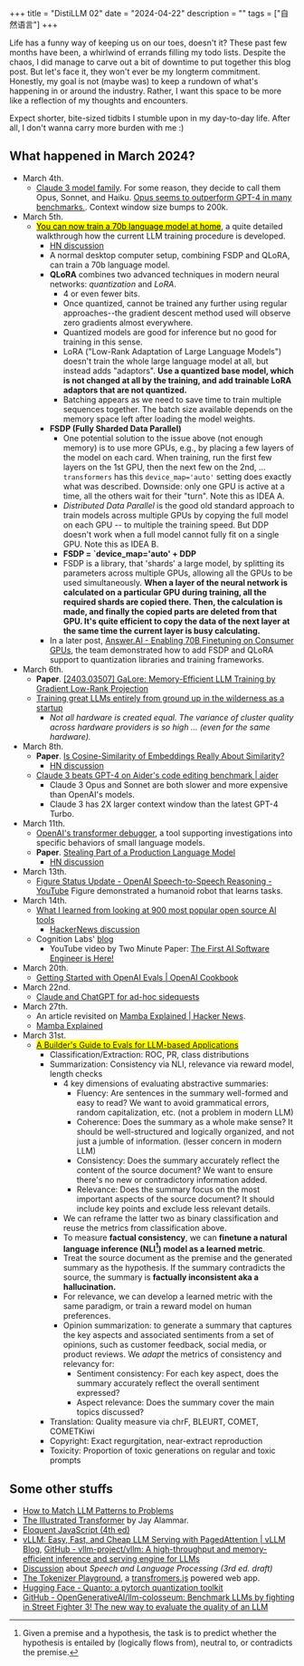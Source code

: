 +++
title = "DistiLLM 02"
date = "2024-04-22"
description = ""
tags = ["自然语言"]
+++

Life has a funny way of keeping us on our toes, doesn't it? These past few months have been, a whirlwind of errands filling my todo lists. Despite the chaos, I did manage to carve out a bit of downtime to put together this blog post. But let's face it, they won't ever be my longterm commitment. Honestly, my goal is not (maybe was) to keep a rundown of what's happening in or around the industry. Rather, I want this space to be more like a reflection of my thoughts and encounters.

Expect shorter, bite-sized tidbits I stumble upon in my day-to-day life. After all, I don't wanna carry more burden with me :)

## What happened in March 2024?

- March 4th.
  - [Claude 3 model family](https://www.anthropic.com/news/claude-3-family). For some reason, they decide to call them Opus, Sonnet, and Haiku. [Opus seems to outperform GPT-4 in many benchmarks.](https://www.anthropic.com/_next/image?url=https%3A%2F%2Fwww-cdn.anthropic.com%2Fimages%2F4zrzovbb%2Fwebsite%2F9ad98d612086fe52b3042f9183414669b4d2a3da-2200x1954.png&w=3840&q=75). Context window size bumps to 200k.
- March 5th.
  - [<mark>You can now train a 70b language model at home</mark>](https://www.answer.ai/posts/2024-03-06-fsdp-qlora.html), a quite detailed walkthrough how the current LLM training procedure is developed.
    - [HN discussion](https://news.ycombinator.com/item?id=39635483)
    - A normal desktop computer setup, combining FSDP and QLoRA, can train a 70b language model.
    - **QLoRA** combines two advanced techniques in modern neural networks: *quantization* and *LoRA*.
      - 4 or even fewer bits.
      - Once quantized, cannot be trained any further using regular approaches--the gradient descent method used will observe zero gradients almost everywhere.
      - Quantized models are good for inference but no good for training in this sense.
      - LoRA ("Low-Rank Adaptation of Large Language Models") doesn't train the whole large language model at all, but instead adds "adaptors". **Use a quantized base model, which is not changed at all by the training, and add trainable LoRA adaptors that are not quantized.**
      - Batching appears as we need to save time to train multiple sequences together. The batch size available depends on the memory space left after loading the model weights.
    - **FSDP (Fully Sharded Data Parallel)**
      - One potential solution to the issue above (not enough memory) is to use more GPUs, e.g., by placing a few layers of the model on each card. When training, run the first few layers on the 1st GPU, then the next few on the 2nd, ... `transformers` has this `device_map='auto'` setting does exactly what was described. Downside: only one GPU is active at a time, all the others wait for their "turn". Note this as IDEA A.
      - *Distributed Data Parallel* is the good old standard approach to train models across multiple GPUs by copying the full model on each GPU -- to multiple the training speed. But DDP doesn't work when a full model cannot fully fit on a single GPU. Note this as IDEA B.
      - **FSDP = \`device_map='auto' + DDP**
      - FSDP is a library, that 'shards' a large model, by splitting its parameters across multiple GPUs, allowing all the GPUs to be used simultaneously. **When a layer of the neural network is calculated on a particular GPU during training, all the required shards are copied there. Then, the calculation is made, and finally the copied parts are deleted from that GPU. It's quite efficient to copy the data of the next layer at the same time the current layer is busy calculating.**
    - In a later post, [Answer.AI - Enabling 70B Finetuning on Consumer GPUs](https://www.answer.ai/posts/2024-03-14-fsdp-qlora-deep-dive.html), the team demonstrated how to add FSDP and QLoRA support to quantization libraries and training frameworks.
- March 6th.
  - **Paper**. [\[2403.03507\] GaLore: Memory-Efficient LLM Training by Gradient Low-Rank Projection](https://arxiv.org/abs/2403.03507)
  - [Training great LLMs entirely from ground up in the wilderness as a startup](https://www.yitay.net/blog/training-great-llms-entirely-from-ground-zero-in-the-wilderness)
    - *Not all hardware is created equal. The variance of cluster quality across hardware providers is so high ... (even for the same hardware).*
- March 8th.
  - **Paper**. [Is Cosine-Similarity of Embeddings Really About Similarity?](https://arxiv.org/abs/2403.05440)
    - [HN discussion](https://news.ycombinator.com/item?id=39675585)
  - [Claude 3 beats GPT-4 on Aider's code editing benchmark \| aider](https://aider.chat/2024/03/08/claude-3.html)
    - Claude 3 Opus and Sonnet are both slower and more expensive than OpenAI's models.
    - Claude 3 has 2X larger context window than the latest GPT-4 Turbo.
- March 11th.
  - [OpenAI's transformer debugger](https://github.com/openai/transformer-debugger), a tool supporting investigations into specific behaviors of small language models.
  - **Paper**. [Stealing Part of a Production Language Model](https://arxiv.org/abs/2403.06634)
    - [HN discussion](https://news.ycombinator.com/item?id=39675735)
- March 13th.
  - [Figure Status Update - OpenAI Speech-to-Speech Reasoning - YouTube](https://www.youtube.com/watch?v=Sq1QZB5baNw) Figure demonstrated a humanoid robot that learns tasks.
- March 14th.
  - [What I learned from looking at 900 most popular open source AI tools](https://huyenchip.com//2024/03/14/ai-oss.html)
    - [HackerNews discussion](https://news.ycombinator.com/item?id=39709912)
  - Cognition Labs' [blog](https://www.cognition-labs.com/introducing-devin)
    - YouTube video by Two Minute Paper: [The First AI Software Engineer is Here!](https://www.youtube.com/watch?v=SdZiYRfGdKU)
- March 20th.
  - [Getting Started with OpenAI Evals \| OpenAI Cookbook](https://cookbook.openai.com/examples/evaluation/getting_started_with_openai_evals)
- March 22nd.
  - [Claude and ChatGPT for ad-hoc sidequests](https://simonwillison.net/2024/Mar/22/claude-and-chatgpt-case-study/)
- March 27th.
  - An article revisited on [Mamba Explained \| Hacker News](https://news.ycombinator.com/item?id=39876114).
  - [Mamba Explained](https://thegradient.pub/mamba-explained/)
- March 31st.
  - <mark>[A Builder's Guide to Evals for LLM-based Applications](https://eugeneyan.com/writing/evals/)</mark>
    - Classification/Extraction: ROC, PR, class distributions
    - Summarization: Consistency via NLI, relevance via reward model, length checks
      - 4 key dimensions of evaluating abstractive summaries:
        - Fluency: Are sentences in the summary well-formed and easy to read? We want to avoid grammatical errors, random capitalization, etc. (not a problem in modern LLM)
        - Coherence: Does the summary as a whole make sense? It should be well-structured and logically organized, and not just a jumble of information. (lesser concern in modern LLM)
        - Consistency: Does the summary accurately reflect the content of the source document? We want to ensure there's no new or contradictory information added.
        - Relevance: Does the summary focus on the most important aspects of the source document? It should include key points and exclude less relevant details.
      - We can reframe the latter two as binary classification and reuse the metrics from classification above.
      - To measure **factual consistency**, we can **finetune a natural language inference (NLI[^1]) model as a learned metric**.
      - Treat the source document as the premise and the generated summary as the hypothesis. If the summary contradicts the source, the summary is **factually inconsistent aka a hallucination.**
      - For relevance, we can develop a learned metric with the same paradigm, or train a reward model on human preferences.
      - Opinion summarization: to generate a summary that captures the key aspects and associated sentiments from a set of opinions, such as customer feedback, social media, or product reviews. We *adapt* the metrics of consistency and relevancy for:
        - Sentiment consistency: For each key aspect, does the summary accurately reflect the overall sentiment expressed?
        - Aspect relevance: Does the summary cover the main topics discussed?
    - Translation: Quality measure via chrF, BLEURT, COMET, COMETKiwi
    - Copyright: Exact regurgitation, near-extract reproduction
    - Toxicity: Proportion of toxic generations on regular and toxic prompts

## Some other stuffs

- [How to Match LLM Patterns to Problems](https://eugeneyan.com//writing/llm-problems/)
- [The Illustrated Transformer](https://jalammar.github.io/illustrated-transformer/) by Jay Alammar.
- [Eloquent JavaScript (4th ed)](https://eloquentjavascript.net/)
- [vLLM: Easy, Fast, and Cheap LLM Serving with PagedAttention \| vLLM Blog](https://blog.vllm.ai/2023/06/20/vllm.html), [GitHub - vllm-project/vllm: A high-throughput and memory-efficient inference and serving engine for LLMs](https://github.com/vllm-project/vllm#)
- [Discussion](https://news.ycombinator.com/item?id=39664782) about *Speech and Language Processing (3rd ed. draft)*
- [The Tokenizer Playground](https://huggingface.co/spaces/Xenova/the-tokenizer-playground), a [transfromers.js](https://huggingface.co/docs/transformers.js/en/index) powered web app.
- [Hugging Face - Quanto: a pytorch quantization toolkit](https://huggingface.co/blog/quanto-introduction)
- [GitHub - OpenGenerativeAI/llm-colosseum: Benchmark LLMs by fighting in Street Fighter 3! The new way to evaluate the quality of an LLM](https://github.com/OpenGenerativeAI/llm-colosseum)

[^1]: Given a premise and a hypothesis, the task is to predict whether the hypothesis is entailed by (logically flows from), neutral to, or contradicts the premise.
